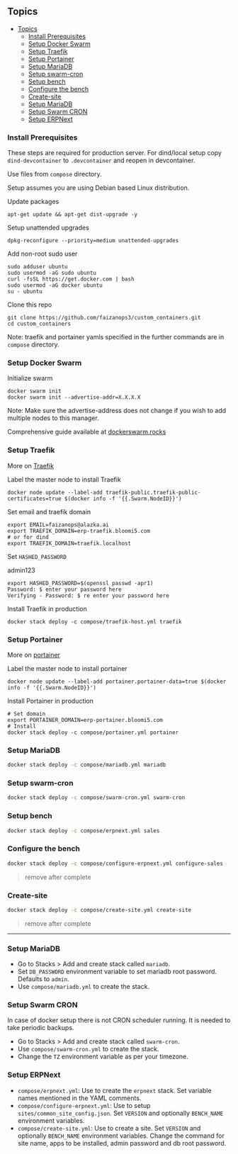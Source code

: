 ## Topics

- [Topics](#topics)
  - [Install Prerequisites](#install-prerequisites)
  - [Setup Docker Swarm](#setup-docker-swarm)
  - [Setup Traefik](#setup-traefik)
  - [Setup Portainer](#setup-portainer)
  - [Setup MariaDB](#setup-mariadb)
  - [Setup swarm-cron](#setup-swarm-cron)
  - [Setup bench](#setup-bench)
  - [Configure the bench](#configure-the-bench)
  - [Create-site](#create-site)
  - [Setup MariaDB](#setup-mariadb-1)
  - [Setup Swarm CRON](#setup-swarm-cron-1)
  - [Setup ERPNext](#setup-erpnext)

### Install Prerequisites

These steps are required for production server. For dind/local setup copy `dind-devcontainer` to `.devcontainer` and reopen in devcontainer.

Use files from `compose` directory.

Setup assumes you are using Debian based Linux distribution.

Update packages

```shell
apt-get update && apt-get dist-upgrade -y
```

Setup unattended upgrades

```shell
dpkg-reconfigure --priority=medium unattended-upgrades
```

Add non-root sudo user

```shell
sudo adduser ubuntu
sudo usermod -aG sudo ubuntu
curl -fsSL https://get.docker.com | bash
sudo usermod -aG docker ubuntu
su - ubuntu
```

Clone this repo

```shell
git clone https://github.com/faizanops3/custom_containers.git
cd custom_containers
```

Note: traefik and portainer yamls specified in the further commands are in `compose` directory.

### Setup Docker Swarm

Initialize swarm

```shell
docker swarm init
docker swarm init --advertise-addr=X.X.X.X
```

Note: Make sure the advertise-address does not change if you wish to add multiple nodes to this manager.

Comprehensive guide available at [dockerswarm.rocks](https://dockerswarm.rocks)

### Setup Traefik

More on [Traefik](https://dockerswarm.rocks/traefik/)

Label the master node to install Traefik

```shell
docker node update --label-add traefik-public.traefik-public-certificates=true $(docker info -f '{{.Swarm.NodeID}}')
```

Set email and traefik domain

```shell
export EMAIL=faizanops@alazka.ai
export TRAEFIK_DOMAIN=erp-traefik.bloomi5.com
# or for dind
export TRAEFIK_DOMAIN=traefik.localhost
```

Set `HASHED_PASSWORD`

admin123

```shell
export HASHED_PASSWORD=$(openssl passwd -apr1)
Password: $ enter your password here
Verifying - Password: $ re enter your password here
```

Install Traefik in production

```shell
docker stack deploy -c compose/traefik-host.yml traefik
```

### Setup Portainer

More on [portainer](https://dockerswarm.rocks/portainer)

Label the master node to install portainer

```shell
docker node update --label-add portainer.portainer-data=true $(docker info -f '{{.Swarm.NodeID}}')
```

Install Portainer in production

```shell
# Set domain
export PORTAINER_DOMAIN=erp-portainer.bloomi5.com
# Install
docker stack deploy -c compose/portainer.yml portainer
```

### Setup MariaDB

```sh
docker stack deploy -c compose/mariadb.yml mariadb
```

### Setup swarm-cron

```sh
docker stack deploy -c compose/swarm-cron.yml swarm-cron
```

### Setup bench

```sh
docker stack deploy -c compose/erpnext.yml sales
```

### Configure the bench

```sh
docker stack deploy -c compose/configure-erpnext.yml configure-sales
```

> remove after complete

### Create-site

```sh
docker stack deploy -c compose/create-site.yml create-site
```

> remove after complete

---

### Setup MariaDB

- Go to Stacks > Add and create stack called `mariadb`.
- Set `DB_PASSWORD` environment variable to set mariadb root password. Defaults to `admin`.
- Use `compose/mariadb.yml` to create the stack.

### Setup Swarm CRON

In case of docker setup there is not CRON scheduler running. It is needed to take periodic backups.

- Go to Stacks > Add and create stack called `swarm-cron`.
- Use `compose/swarm-cron.yml` to create the stack.
- Change the `TZ` environment variable as per your timezone.

### Setup ERPNext

- `compose/erpnext.yml`: Use to create the `erpnext` stack. Set variable names mentioned in the YAML comments.
- `compose/configure-erpnext.yml`: Use to setup `sites/common_site_config.json`. Set `VERSION` and optionally `BENCH_NAME` environment variables.
- `compose/create-site.yml`: Use to create a site. Set `VERSION` and optionally `BENCH_NAME` environment variables. Change the command for site name, apps to be installed, admin password and db root password.
